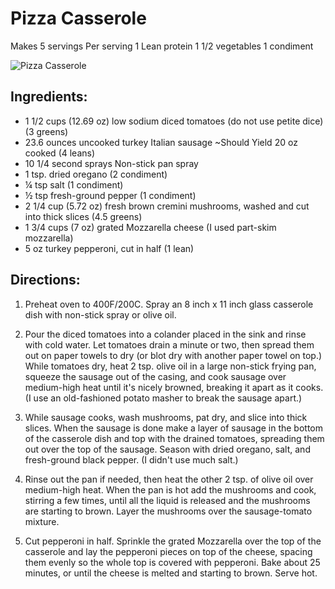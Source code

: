 # Pizza Casserole

Makes 5 servings
Per serving
1 Lean protein
1 1/2 vegetables
1 condiment

![Pizza Casserole](images/Pizza%20Casserole.png)

## Ingredients:

* 1 1/2 cups (12.69 oz) low sodium diced tomatoes (do not use petite dice) (3 greens)
* 23.6 ounces uncooked turkey Italian sausage ~Should Yield 20 oz cooked (4 leans)
* 10 1/4 second sprays Non-stick pan spray
* 1 tsp. dried oregano (2 condiment)
* ¼ tsp salt (1 condiment)
* ½ tsp fresh-ground pepper (1 condiment)
* 2 1/4 cup (5.72 oz) fresh brown cremini mushrooms, washed and cut into thick slices (4.5 greens)
* 1 3/4 cups (7 oz) grated Mozzarella cheese (I used part-skim mozzarella)
* 5 oz turkey pepperoni, cut in half (1 lean)

## Directions:

1. Preheat oven to 400F/200C. Spray an 8 inch x 11 inch glass casserole dish with non-stick spray or olive oil.

1. Pour the diced tomatoes into a colander placed in the sink and rinse with cold water. Let tomatoes drain a minute or two, then spread them out on paper towels to dry (or blot dry with another paper towel on top.) While tomatoes dry, heat 2 tsp. olive oil in a large non-stick frying pan, squeeze the sausage out of the casing, and cook sausage over medium-high heat until it's nicely browned, breaking it apart as it cooks. (I use an old-fashioned potato masher to break the sausage apart.)

1. While sausage cooks, wash mushrooms, pat dry, and slice into thick slices. When the sausage is done make a layer of sausage in the bottom of the casserole dish and top with the drained tomatoes, spreading them out over the top of the sausage. Season with dried oregano, salt, and fresh-ground black pepper. (I didn't use much salt.)

1. Rinse out the pan if needed, then heat the other 2 tsp. of olive oil over medium-high heat. When the pan is hot add the mushrooms and cook, stirring a few times, until all the liquid is released and the mushrooms are starting to brown. Layer the mushrooms over the sausage-tomato mixture.

1. Cut pepperoni in half. Sprinkle the grated Mozzarella over the top of the casserole and lay the pepperoni pieces on top of the cheese, spacing them evenly so the whole top is covered with pepperoni. Bake about 25 minutes, or until the cheese is melted and starting to brown. Serve hot.

